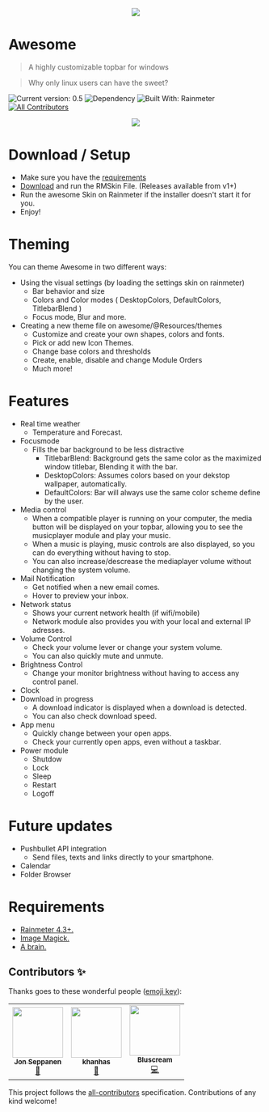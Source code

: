 
<p align="center">
  <img src="https://i.imgur.com/8TqhcYX.png">
</p>

# Awesome
> A highly customizable topbar for windows

> Why only linux users can have the sweet?

![Current version: 0.5](https://img.shields.io/badge/Version-0.5-yellow?style=for-the-badge) ![Dependency](https://img.shields.io/badge/Dependency-ImageMagick-orange?style=for-the-badge) ![Built With: Rainmeter](https://img.shields.io/badge/Built%20With-Rainmeter-blue?style=for-the-badge)<!-- ALL-CONTRIBUTORS-BADGE:START - Do not remove or modify this section -->
[![All Contributors](https://img.shields.io/badge/all_contributors-3-orange.svg?style=flat-square)](#contributors-)
<!-- ALL-CONTRIBUTORS-BADGE:END -->  <p align="center">
  <img src="https://i.imgur.com/NcmJhQI.png">
</p>

# Download / Setup
- Make sure you have the [requirements](#requirements)
 - [Download](https://github.com/nodgear/Awesome/releases)  and run the RMSkin File. (Releases available from v1+)
- Run the awesome Skin on Rainmeter if the installer doesn't start it for you.
- Enjoy!

# Theming
You can theme Awesome in two different ways:

 - Using the visual settings (by loading the settings skin on rainmeter)
   - Bar behavior and size
   - Colors and Color modes ( DesktopColors, DefaultColors, TitlebarBlend )
   - Focus mode, Blur and more.
- Creating a new theme file on awesome/@Resources/themes
  - Customize and create your own shapes, colors and fonts.
  - Pick or add new Icon Themes.
  - Change base colors and thresholds
  - Create, enable, disable and change Module Orders
  - Much more!

# Features
- Real time weather
	- Temperature and Forecast.
 - Focusmode
   - Fills the bar background to be less distractive
	   - TitlebarBlend: Background gets the same color as the maximized window titlebar, Blending it with the bar.
	   - DesktopColors: Assumes colors based on your dekstop wallpaper, automatically.
	   - DefaultColors: Bar will always use the same color scheme define by the user.
- Media control
	- When a compatible player is running on your computer, the media button will be displayed on your topbar, allowing you to see the musicplayer module and play your music.
	- When a music is playing, music controls  are also displayed, so you can do everything without having to stop. 
	- You can also increase/descrease the mediaplayer volume without changing the system volume.
- Mail Notification
	- Get notified when a new email comes.
	- Hover to preview your inbox. 
- Network status
	- Shows your current network health (if wifi/mobile)
	- Network module also provides you with your local and external IP adresses.
- Volume Control
	- Check your volume lever or change your system volume.
	- You can also quickly mute and unmute.
- Brightness Control
	- Change your monitor brightness without having to access any control panel.
- Clock
- Download in progress
	- A download indicator is displayed when a download is detected.
	- You can also check download speed.
- App menu
	- Quickly change between your open apps.
	- Check your currently open apps, even without a taskbar.
- Power module
	- Shutdow
	- Lock
	- Sleep
	- Restart
	- Logoff

# Future updates
- Pushbullet API integration
	- Send files, texts and links directly to your smartphone.
- Calendar
- Folder Browser
# Requirements

 - [Rainmeter 4.3+.](https://www.rainmeter.net/)
 - [Image Magick.](https://imagemagick.org/script/index.php)
 - [A brain.](https://www.youtube.com/watch?v=dQw4w9WgXcQ)


## Contributors ✨

Thanks goes to these wonderful people ([emoji key](https://allcontributors.org/docs/en/emoji-key)):

<!-- ALL-CONTRIBUTORS-LIST:START - Do not remove or modify this section -->
<!-- prettier-ignore-start -->
<!-- markdownlint-disable -->
<table>
  <tr>
    <td align="center"><a href="https://github.com/jonseppanen"><img src="https://avatars3.githubusercontent.com/u/10136068?v=4?s=100" width="100px;" alt=""/><br /><sub><b>Jon Seppanen</b></sub></a><br /><a href="#tool-jonseppanen" title="Tools">🔧</a></td>
    <td align="center"><a href="https://github.com/khanhas"><img src="https://avatars2.githubusercontent.com/u/26436809?v=4?s=100" width="100px;" alt=""/><br /><sub><b>khanhas</b></sub></a><br /><a href="#plugin-khanhas" title="Plugin/utility libraries">🔌</a></td>
    <td align="center"><a href="https://profile-summary-for-github.com/user/Bluscream"><img src="https://avatars.githubusercontent.com/u/3318223?v=4?s=100" width="100px;" alt=""/><br /><sub><b>Bluscream</b></sub></a><br /><a href="https://github.com/nodgear/Awesome/commits?author=Bluscream" title="Code">💻</a></td>
  </tr>
</table>

<!-- markdownlint-restore -->
<!-- prettier-ignore-end -->

<!-- ALL-CONTRIBUTORS-LIST:END -->

This project follows the [all-contributors](https://github.com/all-contributors/all-contributors) specification. Contributions of any kind welcome!
